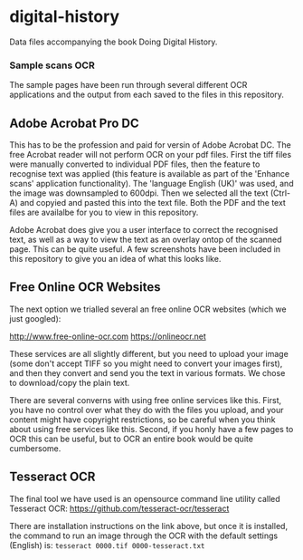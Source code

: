 # digital-history
Data files accompanying the book Doing Digital History.


### Sample scans OCR

The sample pages have been run through several different OCR applications and the output from each saved to the files in this repository.

Adobe Acrobat Pro DC
---
This has to be the profession and paid for versin of Adobe Acrobat DC. The free Acrobat reader will not perform OCR on your pdf files.
First the tiff files were manually converted to individual PDF files, then the feature to recognise text was applied (this feature is available as part of the 'Enhance scans' application functionality). The 'language English (UK)' was used, and the image was downsampled to 600dpi. Then we selected all the text (Ctrl-A) and copyied and pasted this into the text file. Both the PDF and the text files are availalbe for you to view in this repository.

Adobe Acrobat does give you a user interface to correct the recognised text, as well as a way to view the text as an overlay ontop of the scanned page. This can be quite useful. A few screenshots have been included in this repository to give you an idea of what this looks like.

Free Online OCR Websites
---

The next option we trialled several an free online OCR websites (which we just googled):

http://www.free-online-ocr.com
https://onlineocr.net

These services are all slightly different, but you need to upload your image (some don't accept TIFF so you might need to convert your images first), and then they convert and send you the text in various formats. We chose to download/copy the plain text.

There are several converns with using free online services like this. First, you have no control over what they do with the files you upload, and your content might have copyright restrictions, so be careful when you think about using free services like this. Second, if you honly have a few pages to OCR this can be useful, but to OCR an entire book would be quite cumbersome.


Tesseract OCR
---

The final tool we have used is an opensource command line utility called Tesseract OCR: https://github.com/tesseract-ocr/tesseract

There are installation instructions on the link above, but once it is installed, the command to run an image through the OCR with the default settings (English) is: `tesseract 0000.tif 0000-tesseract.txt`
